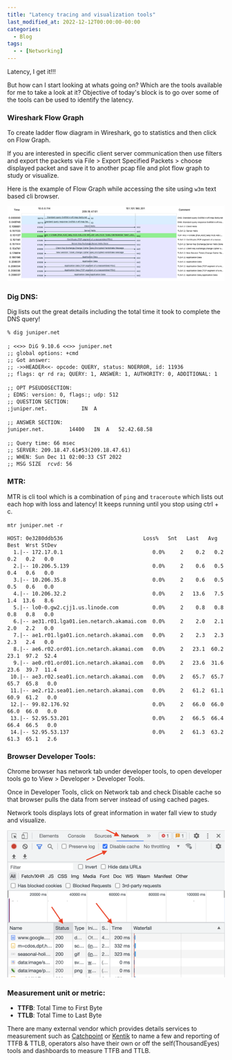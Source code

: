 ```yaml
---
title: "Latency tracing and visualization tools"
last_modified_at: 2022-12-12T00:00:00-00:00
categories:
  - Blog
tags:
  - - [Networking]
---
```


Latency, I get it!!! 

But how can I start looking at whats going on? Which are the tools available for me to take a look at it? Objective of today's block is to go over some of the tools can be used to identify the latency. 

### Wireshark Flow Graph

To create ladder flow diagram in Wireshark, go to statistics and then click on Flow Graph. 

If you are interested in specific client server communication then use filters and export the packets via File > Export Specified Packets > choose displayed packet and save it to another pcap file and plot flow graph to study or visualize.

Here is the example of Flow Graph while accessing the site using `w3m` text based cli browser.

![TTFB](/assets/images/TTFB.png)

### Dig DNS:

Dig lists out the great details including the total time it took to complete the DNS query! 
```
% dig juniper.net

; <<>> DiG 9.10.6 <<>> juniper.net
;; global options: +cmd
;; Got answer:
;; ->>HEADER<<- opcode: QUERY, status: NOERROR, id: 11936
;; flags: qr rd ra; QUERY: 1, ANSWER: 1, AUTHORITY: 0, ADDITIONAL: 1

;; OPT PSEUDOSECTION:
; EDNS: version: 0, flags:; udp: 512
;; QUESTION SECTION:
;juniper.net.			IN	A

;; ANSWER SECTION:
juniper.net.		14400	IN	A	52.42.68.58

;; Query time: 66 msec
;; SERVER: 209.18.47.61#53(209.18.47.61)
;; WHEN: Sun Dec 11 02:00:33 CST 2022
;; MSG SIZE  rcvd: 56
```

### MTR:

MTR is cli tool which is a combination of `ping` and `traceroute` which lists out each hop with loss and latency! It keeps running until you stop using ctrl + c.

`mtr juniper.net -r`
```
HOST: 0e3280ddb536                          Loss%   Snt   Last   Avg  Best  Wrst StDev
  1.|-- 172.17.0.1                             0.0%     2    0.2   0.2   0.2   0.2   0.0
  2.|-- 10.206.5.139                           0.0%     2    0.6   0.5   0.4   0.6   0.0
  3.|-- 10.206.35.8                            0.0%     2    0.6   0.5   0.5   0.6   0.0
  4.|-- 10.206.32.2                            0.0%     2   13.6   7.5   1.4  13.6   8.6
  5.|-- lo0-0.gw2.cjj1.us.linode.com           0.0%     2    0.8   0.8   0.8   0.8   0.0
  6.|-- ae31.r01.lga01.ien.netarch.akamai.com  0.0%     2    2.0   2.1   2.0   2.2   0.0
  7.|-- ae1.r01.lga01.icn.netarch.akamai.com   0.0%     2    2.3   2.3   2.3   2.4   0.0
  8.|-- ae6.r02.ord01.icn.netarch.akamai.com   0.0%     2   23.1  60.2  23.1  97.2  52.4
  9.|-- ae0.r01.ord01.icn.netarch.akamai.com   0.0%     2   23.6  31.6  23.6  39.7  11.4
 10.|-- ae3.r02.sea01.icn.netarch.akamai.com   0.0%     2   65.7  65.7  65.7  65.8   0.0
 11.|-- ae2.r12.sea01.ien.netarch.akamai.com   0.0%     2   61.2  61.1  60.9  61.2   0.0
 12.|-- 99.82.176.92                           0.0%     2   66.0  66.0  66.0  66.0   0.0
 13.|-- 52.95.53.201                           0.0%     2   66.5  66.4  66.4  66.5   0.0
 14.|-- 52.95.53.137                           0.0%     2   61.3  63.2  61.3  65.1   2.6
```

### Browser Developer Tools:

Chrome browser has network tab under developer tools, to open developer tools go to View > Developer > Developer Tools. 

Once in Developer Tools, click on Network tab and check Disable cache so that browser pulls the data from server instead of using cached pages.

Network tools displays lots of great information in water fall view to study and visualize.

![Developer Tools](/assets/images/Developer-Tools.png)

### Measurement unit or metric:

- **TTFB**: Total Time to First Byte
- **TTLB**: Total Time to Last Byte

There are many external vendor which provides details services to measurement such as [Catchpoint](https://www.catchpoint.com)  or [Kentik](https://www.kentik.com) to name a few and reporting of TTFB & TTLB, operators also have their own or off the self(ThousandEyes) tools and dashboards to measure TTFB and TTLB.